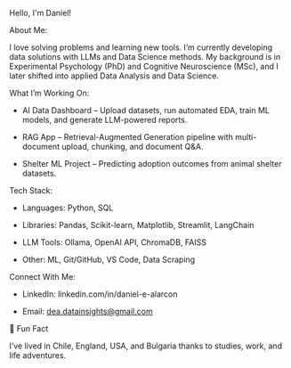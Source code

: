 Hello, I'm Daniel!

About Me:

I love solving problems and learning new tools. I’m currently developing data solutions with LLMs and Data Science methods.
My background is in Experimental Psychology (PhD) and Cognitive Neuroscience (MSc), and I later shifted into applied Data Analysis and Data Science.

What I’m Working On:

- AI Data Dashboard – Upload datasets, run automated EDA, train ML models, and generate LLM-powered reports.

- RAG App – Retrieval-Augmented Generation pipeline with multi-document upload, chunking, and document Q&A.

- Shelter ML Project – Predicting adoption outcomes from animal shelter datasets.

Tech Stack: 

- Languages: Python, SQL

- Libraries: Pandas, Scikit-learn, Matplotlib, Streamlit, LangChain

- LLM Tools: Ollama, OpenAI API, ChromaDB, FAISS

- Other: ML, Git/GitHub, VS Code, Data Scraping

Connect With Me:

- LinkedIn: linkedin.com/in/daniel-e-alarcon

- Email: dea.datainsights@gmail.com

🎲 Fun Fact

I’ve lived in Chile, England, USA, and Bulgaria thanks to studies, work, and life adventures.
